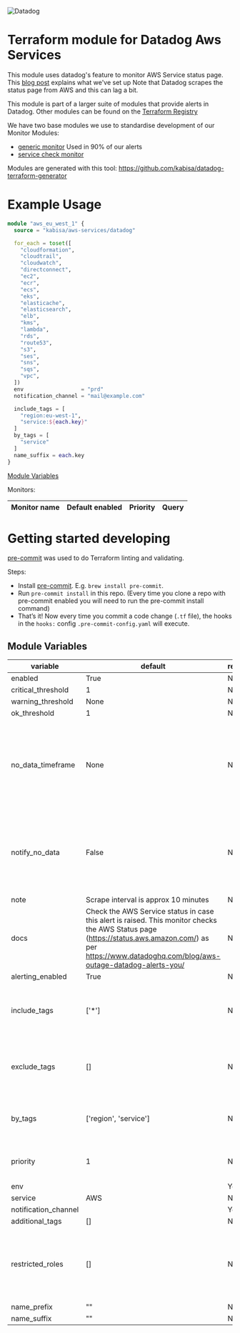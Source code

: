
![Datadog](https://imgix.datadoghq.com/img/about/presskit/logo-v/dd_vertical_purple.png)

[//]: # (This file is generated. Do not edit, module description can be added by editing / creating module_description.md)

# Terraform module for Datadog Aws Services

This module uses datadog's feature to monitor AWS Service status page.
This [blog post](https://www.datadoghq.com/blog/aws-outage-datadog-alerts-you/) explains what we've set up
Note that Datadog scrapes the status page from AWS and this can lag a bit.

This module is part of a larger suite of modules that provide alerts in Datadog.
Other modules can be found on the [Terraform Registry](https://registry.terraform.io/search/modules?namespace=kabisa&provider=datadog)

We have two base modules we use to standardise development of our Monitor Modules:
- [generic monitor](https://github.com/kabisa/terraform-datadog-generic-monitor) Used in 90% of our alerts
- [service check monitor](https://github.com/kabisa/terraform-datadog-service-check-monitor)

Modules are generated with this tool: https://github.com/kabisa/datadog-terraform-generator

# Example Usage

```terraform
module "aws_eu_west_1" {
  source = "kabisa/aws-services/datadog"

  for_each = toset([
    "cloudformation",
    "cloudtrail",
    "cloudwatch",
    "directconnect",
    "ec2",
    "ecr",
    "ecs",
    "eks",
    "elasticache",
    "elasticsearch",
    "elb",
    "kms",
    "lambda",
    "rds",
    "route53",
    "s3",
    "ses",
    "sns",
    "sqs",
    "vpc",
  ])
  env                  = "prd"
  notification_channel = "mail@example.com"

  include_tags = [
    "region:eu-west-1",
    "service:${each.key}"
  ]
  by_tags = [
    "service"
  ]
  name_suffix = each.key
}

```


[Module Variables](#module-variables)

Monitors:

| Monitor name    | Default enabled | Priority | Query                  |
|-----------------|------|----|------------------------|

# Getting started developing
[pre-commit](http://pre-commit.com/) was used to do Terraform linting and validating.

Steps:
   - Install [pre-commit](http://pre-commit.com/). E.g. `brew install pre-commit`.
   - Run `pre-commit install` in this repo. (Every time you clone a repo with pre-commit enabled you will need to run the pre-commit install command)
   - That’s it! Now every time you commit a code change (`.tf` file), the hooks in the `hooks:` config `.pre-commit-config.yaml` will execute.

## Module Variables

| variable             | default                                  | required | description                                                                                  |
|----------------------|------------------------------------------|----------|----------------------------------------------------------------------------------------------|
| enabled              | True                                     | No       |                                                                                              |
| critical_threshold   | 1                                        | No       |                                                                                              |
| warning_threshold    | None                                     | No       |                                                                                              |
| ok_threshold         | 1                                        | No       |                                                                                              |
| no_data_timeframe    | None                                     | No       | How long before we decide we got no data. Note that the scrape interval is approx 10 minutes |
| notify_no_data       | False                                    | No       | Whether we notify ourselves if there's no data. Scrape interval is approx 10 minutes         |
| note                 | Scrape interval is approx 10 minutes     | No       |                                                                                              |
| docs                 | Check the AWS Service status in case this alert is raised. This monitor checks the AWS Status page (https://status.aws.amazon.com/) as per https://www.datadoghq.com/blog/aws-outage-datadog-alerts-you/ | No       |                                                                                              |
| alerting_enabled     | True                                     | No       |                                                                                              |
| include_tags         | ['*']                                    | No       | This allows you to target a specific region or service                                       |
| exclude_tags         | []                                       | No       | This allows you to exclude specific services or regions                                      |
| by_tags              | ['region', 'service']                    | No       | Create an alert per <tags>. Behaves like a group by                                          |
| priority             | 1                                        | No       | Number from 1 (high) to 5 (low).                                                             |
| env                  |                                          | Yes      |                                                                                              |
| service              | AWS                                      | No       |                                                                                              |
| notification_channel |                                          | Yes      |                                                                                              |
| additional_tags      | []                                       | No       |                                                                                              |
| restricted_roles     | []                                       | No       | A list of unique role identifiers to define which roles are allowed to edit the monitor      |
| name_prefix          | ""                                       | No       |                                                                                              |
| name_suffix          | ""                                       | No       |                                                                                              |


